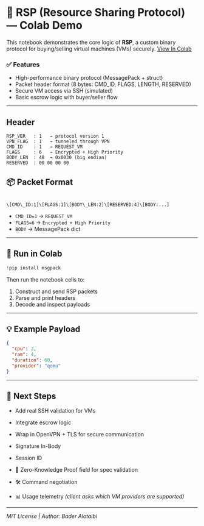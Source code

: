 # 🔗 RSP (Resource Sharing Protocol) — Colab Demo

This notebook demonstrates the core logic of **RSP**, a custom binary protocol for buying/selling virtual machines (VMs) securely.
[View In Colab](https://colab.research.google.com/drive/1mDwT-OAGRidIXqCYIcJJzs5MG11WJy8g?usp=sharing)

### ✅ Features

- High-performance binary protocol (MessagePack + struct)
- Packet header format (8 bytes: CMD_ID, FLAGS, LENGTH, RESERVED)
- Secure VM access via SSH (simulated)
- Basic escrow logic with buyer/seller flow

---

## Header 
```
RSP_VER   : 1   → protocol version 1
VPN_FLAG  : 1   → tunneled through VPN
CMD_ID    : 1   → REQUEST_VM
FLAGS     : 6   → Encrypted + High Priority
BODY_LEN  : 48  → 0x0030 (big endian)
RESERVED  : 00 00 00 00
```

## 📦 Packet Format

```

\[CMD\_ID:1]\[FLAGS:1]\[BODY\_LEN:2]\[RESERVED:4]\[BODY:...]

````

- `CMD_ID=1` → `REQUEST_VM`
- `FLAGS=6`  → `Encrypted + High Priority`
- `BODY`     → MessagePack dict

---

## 🚀 Run in Colab

```python
!pip install msgpack
````

Then run the notebook cells to:

1. Construct and send RSP packets
2. Parse and print headers
3. Decode and inspect payloads

---

## 💡 Example Payload

```json
{
  "cpu": 2,
  "ram": 4,
  "duration": 60,
  "provider": "qemu"
}
```

---

## 🧠 Next Steps

* Add real SSH validation for VMs
* Integrate escrow logic
* Wrap in OpenVPN + TLS for secure communication
* Signature In-Body
* Session ID
* 🔐 Zero-Knowledge Proof field for spec validation

* 🛠 Command negotiation
* 📊 Usage telemetry *(client asks which VM providers are supported)*

---

*MIT License | Author: Bader Alotaibi*
